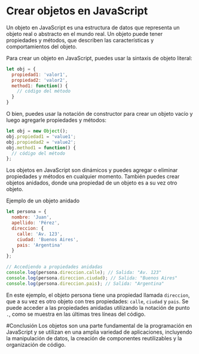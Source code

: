 # Crear objetos en JavaScript
Un objeto en JavaScript es una estructura de datos que representa un objeto real o abstracto en el mundo real. Un objeto puede tener propiedades y métodos, que describen las características y comportamientos del objeto.

Para crear un objeto en JavaScript, puedes usar la sintaxis de objeto literal:

```javascript
let obj = {
  propiedad1: 'valor1',
  propiedad2: 'valor2',
  method1: function() {
    // código del método
  }
}
```
O bien, puedes usar la notación de constructor para crear un objeto vacío y luego agregarle propiedades y métodos:

```javascript
let obj = new Object();
obj.propiedad1 = 'value1';
obj.propiedad2 = 'value2';
obj.method1 = function() {
  // código del método
};
```

Los objetos en JavaScript son dinámicos y puedes agregar o eliminar propiedades y métodos en cualquier momento. También puedes crear objetos anidados, donde una propiedad de un objeto es a su vez otro objeto.

Ejemplo de un objeto anidado
```javascript
let persona = {
  nombre: 'Juan',
  apellido: 'Pérez',
  direccion: {
    calle: 'Av. 123',
    ciudad: 'Buenos Aires',
    pais: 'Argentina'
  }
};

// Accediendo a propiedades anidadas
console.log(persona.direccion.calle); // Salida: "Av. 123"
console.log(persona.direccion.ciudad); // Salida: "Buenos Aires"
console.log(persona.direccion.pais); // Salida: "Argentina"
```

En este ejemplo, el objeto persona tiene una propiedad llamada `direccion`, que a su vez es otro objeto con tres propiedades: `calle`, `ciudad` y `pais`. Se puede acceder a las propiedades anidadas utilizando la notación de punto `.`, como se muestra en las últimas tres líneas del código.

#Conclusión
Los objetos son una parte fundamental de la programación en JavaScript y se utilizan en una amplia variedad de aplicaciones, incluyendo la manipulación de datos, la creación de componentes reutilizables y la organización de código.



